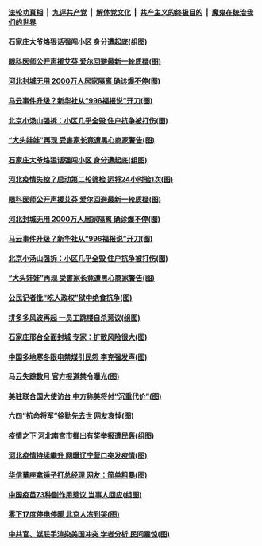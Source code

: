 

####  [法轮功真相](../../../../basic/blob/master/README.md?t=01110931) &nbsp;|&nbsp; [九评共产党](../../../../9ping.md/blob/master/README.md?t=01110931) &nbsp;|&nbsp; [解体党文化](../../../../jtdwh.md/blob/master/README.md?t=01110931)  &nbsp;|&nbsp; [共产主义的终极目的](../../../../gczydzjmd.md/blob/master/README.md?t=01110931) &nbsp;|&nbsp; [魔鬼在统治我们的世界](../../../../mgztzwmdsj.md/blob/master/README.md?t=01110931) 

#### [石家庄大爷烙狠话强闯小区 身分遭起底(组图)](../pages/p1/958668.md?t=01110931) 

#### [眼科医师公开声援艾芬 爱尔回避最新一轮质疑(图)](../pages/p1/958626.md?t=01110931) 

#### [河北封城无用 2000万人居家隔离 确诊爆不停(图)](../pages/p1/958623.md?t=01110931) 

#### [马云事件升级？新华社从“996福报说”开刀(图)](../pages/p1/958586.md?t=01110931) 

#### [北京小汤山强拆：小区几乎全毁 住户抗争被打伤(图)](../pages/p1/958612.md?t=01110931) 

#### [“大头娃娃”再现 受害家长竟遭黑心商家警告(图)](../pages/p1/958589.md?t=01110931) 

#### [石家庄大爷烙狠话强闯小区 身分遭起底(组图)](../pages/p1/958668.md?t=01110931) 

#### [河北疫情失控？启动第二轮筛检 运将24小时验1次(图)](../pages/p1/958671.md?t=01110931) 

#### [眼科医师公开声援艾芬 爱尔回避最新一轮质疑(图)](../pages/p1/958626.md?t=01110931) 

#### [河北封城无用 2000万人居家隔离 确诊爆不停(图)](../pages/p1/958623.md?t=01110931) 

#### [马云事件升级？新华社从“996福报说”开刀(图)](../pages/p1/958586.md?t=01110931) 

#### [北京小汤山强拆：小区几乎全毁 住户抗争被打伤(图)](../pages/p1/958612.md?t=01110931) 

#### [“大头娃娃”再现 受害家长竟遭黑心商家警告(图)](../pages/p1/958589.md?t=01110931) 

#### [公民记者批“吃人政权”狱中绝食抗争(图)](../pages/p1/958584.md?t=01110931) 

#### [拼多多风波再起 一员工跳楼自杀惹议(组图)](../pages/p1/958569.md?t=01110931) 

#### [石家庄邢台全面封城 专家：扩散风险很大(图)](../pages/p1/958543.md?t=01110931) 

#### [中国多地寒冬限电禁煤引民怨 李克强发声(图)](../pages/p1/958528.md?t=01110931) 

#### [马云失踪数月 官方报道禁令曝光(图)](../pages/p1/958523.md?t=01110931) 

#### [美驻联合国大使访台 中方称美将付“沉重代价”(图)](../pages/p1/958463.md?t=01110931) 

#### [六四“抗命将军”徐勤先去世 网友哀悼(图)](../pages/p1/958487.md?t=01110931) 

#### [疫情之下 河北南宫市推出有奖举报遭民轰(组图)](../pages/p1/958472.md?t=01110931) 

#### [河北疫情持续攀升 网曝辽宁营口突发疫情(图)](../pages/p1/958437.md?t=01110931) 

#### [华信董座拿锤子打总经理 网友：简单粗暴(图)](../pages/p1/958446.md?t=01110931) 

#### [中国疫苗73种副作用惹议 当事人回应(组图)](../pages/p1/958418.md?t=01110931) 

#### [零下17度停电停暖 北京人冻到哭(图)](../pages/p1/958423.md?t=01110931) 

#### [中共官、媒联手渲染美国冲突 学者分析 民间震惊(图)](../pages/p1/958397.md?t=01110931) 

